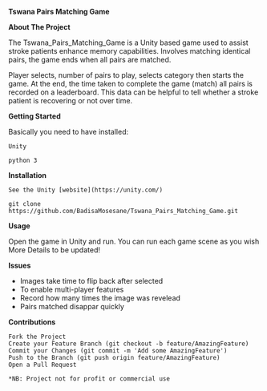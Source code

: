 **Tswana Pairs Matching Game**

**About The Project**

The Tswana_Pairs_Matching_Game is a Unity based game used to assist stroke patients enhance memory capabilities. Involves matching identical pairs, the game ends when all pairs are matched.

Player selects, number of pairs to play, selects category then starts the game. At the end, the time taken to complete the game (match) all pairs is recorded on a leaderboard. This data can be helpful to tell whether a stroke patient is recovering or not over time.


**Getting Started**

Basically you need to have installed:

    Unity 

    python 3

**Installation**

    See the Unity [website](https://unity.com/)

    git clone https://github.com/BadisaMosesane/Tswana_Pairs_Matching_Game.git

    

**Usage**

Open the game in Unity and run. 
You can run each game scene as you wish
More Details to be updated!

**Issues**
* Images take time to flip back after selected
* To enable multi-player features
* Record how many times the image was revelead
* Pairs matched disappar quickly


**Contributions**

    Fork the Project
    Create your Feature Branch (git checkout -b feature/AmazingFeature)
    Commit your Changes (git commit -m 'Add some AmazingFeature')
    Push to the Branch (git push origin feature/AmazingFeature)
    Open a Pull Request

    *NB: Project not for profit or commercial use

